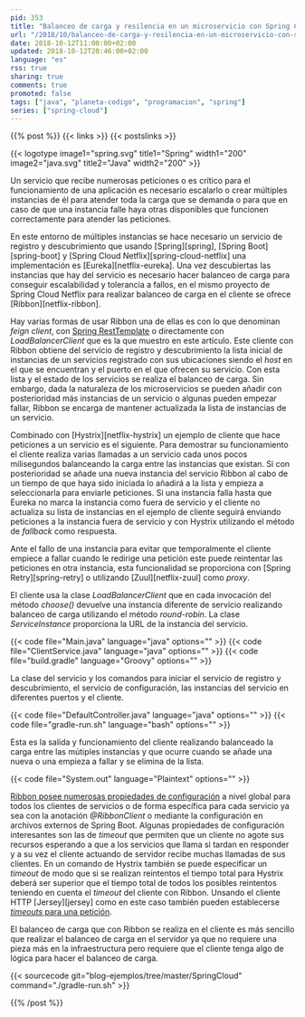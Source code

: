 ```yaml
---
pid: 353
title: "Balanceo de carga y resilencia en un microservicio con Spring Cloud Netflix y Ribbon"
url: "/2018/10/balanceo-de-carga-y-resilencia-en-un-microservicio-con-spring-cloud-netflix-y-ribbon/"
date: 2018-10-12T11:00:00+02:00
updated: 2018-10-12T20:46:00+02:00
language: "es"
rss: true
sharing: true
comments: true
promoted: false
tags: ["java", "planeta-codigo", "programacion", "spring"]
series: ["spring-cloud"]
---
```


{{% post %}}
{{< links >}}
{{< postslinks >}}

{{< logotype image1="spring.svg" title1="Spring" width1="200" image2="java.svg" title2="Java" width2="200" >}}

Un servicio que recibe numerosas peticiones o es crítico para el funcionamiento de una aplicación es necesario escalarlo o crear múltiples instancias de él para atender toda la carga que se demanda o para que en caso de que una instancia falle haya otras disponibles que funcionen correctamente para atender las peticiones.

En este entorno de múltiples instancias se hace necesario un servicio de registro y descubrimiento que usando [Spring][spring], [Spring Boot][spring-boot] y [Spring Cloud Netflix][spring-cloud-netflix] una implementación es [Eureka][netflix-eureka]. Una vez descubiertas las instancias que hay del servicio es necesario hacer balanceo de carga para conseguir escalabilidad y tolerancia a fallos, en el mismo proyecto de Spring Cloud Netflix para realizar balanceo de carga en el cliente se ofrece [Ribbon][netflix-ribbon].

Hay varias formas de usar Ribbon una de ellas es con lo que denominan _feign client_, con [Spring RestTemplate](https://docs.spring.io/spring-framework/docs/current/javadoc-api/org/springframework/web/client/RestTemplate.html) o directamente con _LoadBalancerClient_ que es la que muestro en este artículo. Este cliente con Ribbon obtiene del servicio de registro y descubrimiento la lista inicial de instancias de un servicios registrado con sus ubicaciones siendo el _host_ en el que se encuentran y el puerto en el que ofrecen su servicio. Con esta lista y el estado de los servicios se realiza el balanceo de carga. Sin embargo, dada la naturaleza de los microservicios se pueden añadir con posterioridad más instancias de un servicio o algunas pueden empezar fallar, Ribbon se encarga de mantener actualizada la lista de instancias de un servicio.

Combinado con [Hystrix][netflix-hystrix] un ejemplo de cliente que hace peticiones a un servicio es el siguiente. Para demostrar su funcionamiento el cliente realiza varias llamadas a un servicio cada unos pocos milisegundos balanceando la carga entre las instancias que existan. Si con posterioridad se añade una nueva instancia del servicio Ribbon al cabo de un tiempo de que haya sido iniciada lo añadirá a la lista y empieza a seleccionarla para enviarle peticiones. Si una instancia falla hasta que Eureka no marca la instancia como fuera de servicio y el cliente no actualiza su lista de instancias en el ejemplo de cliente seguirá enviando peticiones a la instancia fuera de servicio y con Hystrix utilizando el método de _fallback_ como respuesta.

Ante el fallo de una instancia para evitar que temporalmente el cliente empiece a fallar cuando le redirige una petición este puede reintentar las peticiones en otra instancia, esta funcionalidad se proporciona con [Spring Retry][spring-retry] o utilizando [Zuul][netflix-zuul] como _proxy_.

El cliente usa la clase _LoadBalancerClient_ que en cada invocación del método _choose()_ devuelve una instancia diferente de servicio realizando balanceo de carga utilizando el método _round-robin_. La clase _ServiceInstance_ proporciona la URL de la instancia del servicio.

{{< code file="Main.java" language="java" options="" >}}
{{< code file="ClientService.java" language="java" options="" >}}
{{< code file="build.gradle" language="Groovy" options="" >}}

La clase del servicio y los comandos para iniciar el servicio de registro y descubrimiento, el servicio de configuración, las instancias del servicio en diferentes puertos y el cliente.

{{< code file="DefaultController.java" language="java" options="" >}}
{{< code file="gradle-run.sh" language="bash" options="" >}}

Esta es la salida y funcionamiento del cliente realizando balanceado la carga entre las mútiples instancias y que ocurre cuando se añade una nueva o una empieza a fallar y se elimina de la lista.

{{< code file="System.out" language="Plaintext" options="" >}}

[Ribbon posee numerosas propiedades de configuración](https://github.com/Netflix/ribbon/blob/master/ribbon-core/src/main/java/com/netflix/client/config/CommonClientConfigKey.java) a nivel global para todos los clientes de servicios o de forma específica para cada servicio ya sea con la anotación _@RibbonClient_ o mediante la configuración en archivos externos de Spring Boot. Algunas propiedades de configuración interesantes son las de _timeout_ que permiten que un cliente no agote sus recursos esperando a que a los servicios que llama si tardan en responder y a su vez el cliente actuando de servidor recibe muchas llamadas de sus clientes. En un comando de Hystrix también se puede especificar un _timeout_ de modo que si se realizan reintentos el tiempo total para Hystrix deberá ser superior que el tiempo total de todos los posibles reintentos teniendo en cuenta el _timeout_ del cliente con Ribbon. Unsando el cliente HTTP [Jersey][jersey] como en este caso también pueden establecerse [_timeouts_ para una petición](https://jersey.github.io/apidocs/1.19.1/jersey/com/sun/jersey/api/client/Client.html).

El balanceo de carga que con Ribbon se realiza en el cliente es más sencillo que realizar el balanceo de carga en el servidor ya que no requiere una pieza más en la infraestructura pero requiere que el cliente tenga algo de lógica para hacer el balanceo de carga.

{{< sourcecode git="blog-ejemplos/tree/master/SpringCloud" command="./gradle-run.sh" >}}

{{% /post %}}
